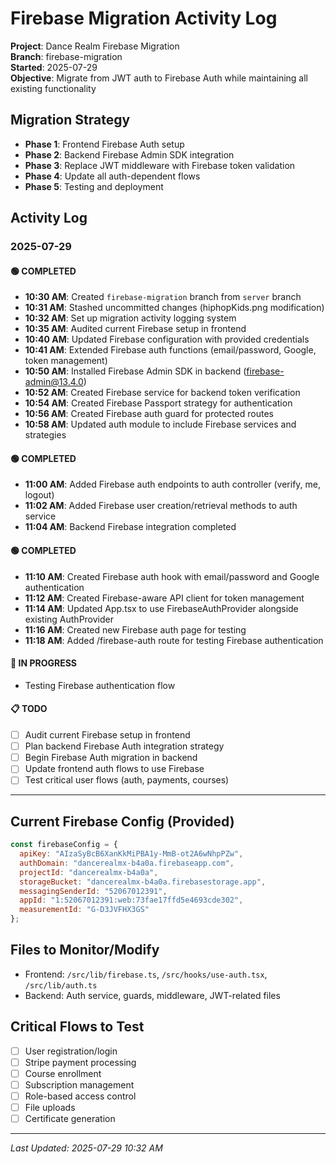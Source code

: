 # Firebase Migration Activity Log
**Project**: Dance Realm Firebase Migration  
**Branch**: firebase-migration  
**Started**: 2025-07-29  
**Objective**: Migrate from JWT auth to Firebase Auth while maintaining all existing functionality

## Migration Strategy
- **Phase 1**: Frontend Firebase Auth setup
- **Phase 2**: Backend Firebase Admin SDK integration  
- **Phase 3**: Replace JWT middleware with Firebase token validation
- **Phase 4**: Update all auth-dependent flows
- **Phase 5**: Testing and deployment

## Activity Log

### 2025-07-29

#### 🟢 COMPLETED
- **10:30 AM**: Created `firebase-migration` branch from `server` branch
- **10:31 AM**: Stashed uncommitted changes (hiphopKids.png modification)
- **10:32 AM**: Set up migration activity logging system
- **10:35 AM**: Audited current Firebase setup in frontend
- **10:40 AM**: Updated Firebase configuration with provided credentials
- **10:41 AM**: Extended Firebase auth functions (email/password, Google, token management)
- **10:50 AM**: Installed Firebase Admin SDK in backend (firebase-admin@13.4.0)
- **10:52 AM**: Created Firebase service for backend token verification
- **10:54 AM**: Created Firebase Passport strategy for authentication
- **10:56 AM**: Created Firebase auth guard for protected routes
- **10:58 AM**: Updated auth module to include Firebase services and strategies

#### 🟢 COMPLETED
- **11:00 AM**: Added Firebase auth endpoints to auth controller (verify, me, logout)
- **11:02 AM**: Added Firebase user creation/retrieval methods to auth service
- **11:04 AM**: Backend Firebase integration completed

#### 🟢 COMPLETED
- **11:10 AM**: Created Firebase auth hook with email/password and Google authentication
- **11:12 AM**: Created Firebase-aware API client for token management
- **11:14 AM**: Updated App.tsx to use FirebaseAuthProvider alongside existing AuthProvider
- **11:16 AM**: Created new Firebase auth page for testing
- **11:18 AM**: Added /firebase-auth route for testing Firebase authentication

#### 🔄 IN PROGRESS  
- Testing Firebase authentication flow

#### 📋 TODO
- [ ] Audit current Firebase setup in frontend
- [ ] Plan backend Firebase Auth integration strategy  
- [ ] Begin Firebase Auth migration in backend
- [ ] Update frontend auth flows to use Firebase
- [ ] Test critical user flows (auth, payments, courses)

---

## Current Firebase Config (Provided)
```javascript
const firebaseConfig = {
  apiKey: "AIzaSyBcB6XanKkMiPBA1y-MmB-ot2A6wNhpPZw",
  authDomain: "dancerealmx-b4a0a.firebaseapp.com", 
  projectId: "dancerealmx-b4a0a",
  storageBucket: "dancerealmx-b4a0a.firebasestorage.app",
  messagingSenderId: "52067012391",
  appId: "1:52067012391:web:73fae17ffd5e4693cde302",
  measurementId: "G-D3JVFHX3GS"
};
```

## Files to Monitor/Modify
- Frontend: `/src/lib/firebase.ts`, `/src/hooks/use-auth.tsx`, `/src/lib/auth.ts`
- Backend: Auth service, guards, middleware, JWT-related files

## Critical Flows to Test
- [ ] User registration/login
- [ ] Stripe payment processing  
- [ ] Course enrollment
- [ ] Subscription management
- [ ] Role-based access control
- [ ] File uploads
- [ ] Certificate generation

---
*Last Updated: 2025-07-29 10:32 AM*